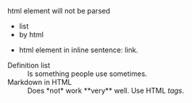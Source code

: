 <div>html element will not be parsed</div>

<ul>
  <li>list</li>
  <li>by html</li>
</ul>

* html element in inline sentence: <a>link</a>.

<dl>
  <dt>Definition list</dt>
  <dd>Is something people use sometimes.</dd>

  <dt>Markdown in HTML</dt>
  <dd>Does *not* work **very** well. Use HTML <em>tags</em>.</dd>
</dl>
